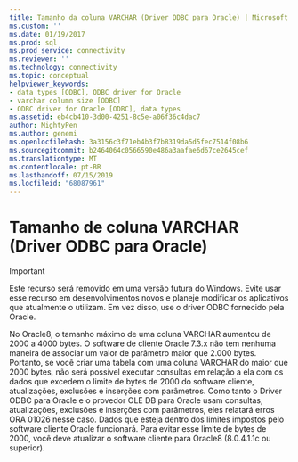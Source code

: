 ```yaml
---
title: Tamanho da coluna VARCHAR (Driver ODBC para Oracle) | Microsoft Docs
ms.custom: ''
ms.date: 01/19/2017
ms.prod: sql
ms.prod_service: connectivity
ms.reviewer: ''
ms.technology: connectivity
ms.topic: conceptual
helpviewer_keywords:
- data types [ODBC], ODBC driver for Oracle
- varchar column size [ODBC]
- ODBC driver for Oracle [ODBC], data types
ms.assetid: eb4cb410-3d00-4251-8c5e-a06f36c4dac7
author: MightyPen
ms.author: genemi
ms.openlocfilehash: 3a3156c3f71eb4b3f7b8319da5d5fec7514f08b6
ms.sourcegitcommit: b2464064c0566590e486a3aafae6d67ce2645cef
ms.translationtype: MT
ms.contentlocale: pt-BR
ms.lasthandoff: 07/15/2019
ms.locfileid: "68087961"
---
```

# <a name="varchar-column-size-odbc-driver-for-oracle"></a>Tamanho de coluna VARCHAR (Driver ODBC para Oracle)
> [!IMPORTANT]  
>  Este recurso será removido em uma versão futura do Windows. Evite usar esse recurso em desenvolvimentos novos e planeje modificar os aplicativos que atualmente o utilizam. Em vez disso, use o driver ODBC fornecido pela Oracle.  
  
 No Oracle8, o tamanho máximo de uma coluna VARCHAR aumentou de 2000 a 4000 bytes. O software de cliente Oracle 7.3.x não tem nenhuma maneira de associar um valor de parâmetro maior que 2.000 bytes. Portanto, se você criar uma tabela com uma coluna VARCHAR do maior que 2000 bytes, não será possível executar consultas em relação a ela com os dados que excedem o limite de bytes de 2000 do software cliente, atualizações, exclusões e inserções com parâmetros. Como tanto o Driver ODBC para Oracle e o provedor OLE DB para Oracle usam consultas, atualizações, exclusões e inserções com parâmetros, eles relatará erros ORA 01026 nesse caso. Dados que esteja dentro dos limites impostos pelo software cliente Oracle funcionará. Para evitar esse limite de bytes de 2000, você deve atualizar o software cliente para Oracle8 (8.0.4.1.1c ou superior).
